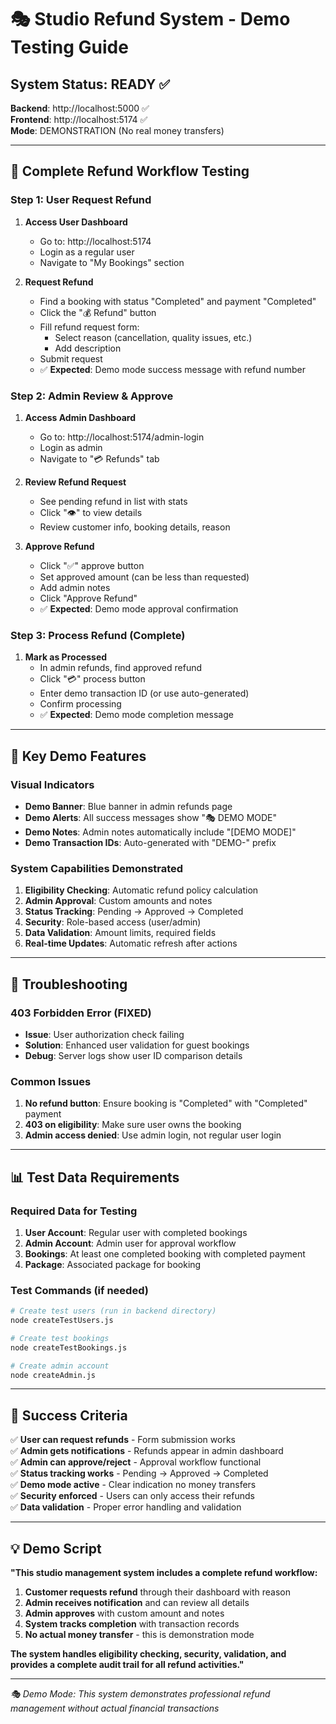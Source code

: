 # 🎭 Studio Refund System - Demo Testing Guide

## System Status: READY ✅

**Backend**: http://localhost:5000 ✅  
**Frontend**: http://localhost:5174 ✅  
**Mode**: DEMONSTRATION (No real money transfers)

---

## 🔄 Complete Refund Workflow Testing

### Step 1: User Request Refund
1. **Access User Dashboard**
   - Go to: http://localhost:5174
   - Login as a regular user
   - Navigate to "My Bookings" section

2. **Request Refund**
   - Find a booking with status "Completed" and payment "Completed"
   - Click the "💰 Refund" button
   - Fill refund request form:
     - Select reason (cancellation, quality issues, etc.)
     - Add description
   - Submit request
   - ✅ **Expected**: Demo mode success message with refund number

### Step 2: Admin Review & Approve
1. **Access Admin Dashboard**
   - Go to: http://localhost:5174/admin-login
   - Login as admin
   - Navigate to "💳 Refunds" tab

2. **Review Refund Request**
   - See pending refund in list with stats
   - Click "👁️" to view details
   - Review customer info, booking details, reason

3. **Approve Refund**
   - Click "✅" approve button
   - Set approved amount (can be less than requested)
   - Add admin notes
   - Click "Approve Refund"
   - ✅ **Expected**: Demo mode approval confirmation

### Step 3: Process Refund (Complete)
1. **Mark as Processed**
   - In admin refunds, find approved refund
   - Click "💳" process button
   - Enter demo transaction ID (or use auto-generated)
   - Confirm processing
   - ✅ **Expected**: Demo mode completion message

---

## 🎯 Key Demo Features

### Visual Indicators
- **Demo Banner**: Blue banner in admin refunds page
- **Demo Alerts**: All success messages show "🎭 DEMO MODE"
- **Demo Notes**: Admin notes automatically include "[DEMO MODE]"
- **Demo Transaction IDs**: Auto-generated with "DEMO-" prefix

### System Capabilities Demonstrated
1. **Eligibility Checking**: Automatic refund policy calculation
2. **Admin Approval**: Custom amounts and notes
3. **Status Tracking**: Pending → Approved → Completed
4. **Security**: Role-based access (user/admin)
5. **Data Validation**: Amount limits, required fields
6. **Real-time Updates**: Automatic refresh after actions

---

## 🚨 Troubleshooting

### 403 Forbidden Error (FIXED)
- **Issue**: User authorization check failing
- **Solution**: Enhanced user validation for guest bookings
- **Debug**: Server logs show user ID comparison details

### Common Issues
1. **No refund button**: Ensure booking is "Completed" with "Completed" payment
2. **403 on eligibility**: Make sure user owns the booking
3. **Admin access denied**: Use admin login, not regular user login

---

## 📊 Test Data Requirements

### Required Data for Testing
1. **User Account**: Regular user with completed bookings
2. **Admin Account**: Admin user for approval workflow  
3. **Bookings**: At least one completed booking with completed payment
4. **Package**: Associated package for booking

### Test Commands (if needed)
```bash
# Create test users (run in backend directory)
node createTestUsers.js

# Create test bookings  
node createTestBookings.js

# Create admin account
node createAdmin.js
```

---

## 🎉 Success Criteria

✅ **User can request refunds** - Form submission works  
✅ **Admin gets notifications** - Refunds appear in admin dashboard  
✅ **Admin can approve/reject** - Approval workflow functional  
✅ **Status tracking works** - Pending → Approved → Completed  
✅ **Demo mode active** - Clear indication no money transfers  
✅ **Security enforced** - Users can only access their refunds  
✅ **Data validation** - Proper error handling and validation  

---

## 💡 Demo Script

**"This studio management system includes a complete refund workflow:**

1. **Customer requests refund** through their dashboard with reason
2. **Admin receives notification** and can review all details  
3. **Admin approves** with custom amount and notes
4. **System tracks completion** with transaction records
5. **No actual money transfer** - this is demonstration mode

**The system handles eligibility checking, security, validation, and provides a complete audit trail for all refund activities."**

---

*🎭 Demo Mode: This system demonstrates professional refund management without actual financial transactions*